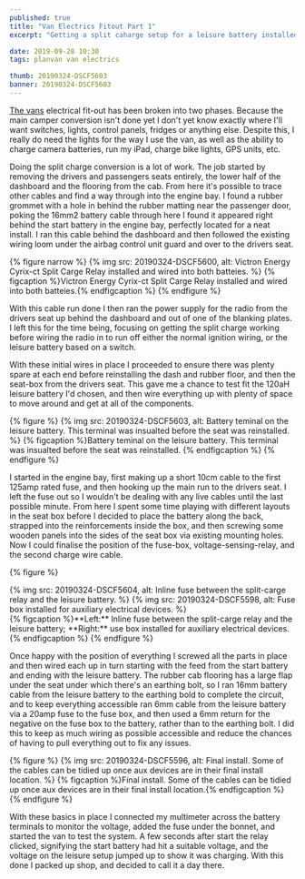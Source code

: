 ```yaml
---
published: true
title: "Van Electrics Fitout Part 1"
excerpt: "Getting a split caharge setup for a leisure battery installed under the drivers seat. "

date: 2019-09-28 10:30
tags: planvan van electrics

thumb: 20190324-DSCF5603
banner: 20190324-DSCF5603
---
```


[The vans](/tag/van) electrical fit-out has been broken into two phases. Because the main camper conversion isn't done yet I don't yet know exactly where I'll want switches, lights, control panels, fridges or anything else. Despite this, I really do need the lights for the way I use the van, as well as the ability to charge camera batteries, run my iPad, charge bike lights, GPS units, etc.

Doing the split charge conversion is a lot of work. The job started by removing the drivers and passengers seats entirely, the lower half of the dashboard and the flooring from the cab. From here it's possible to trace other cables and find a way through into the engine bay. I found a rubber grommet with a hole in behind the rubber matting near the passenger door, poking the 16mm2 battery cable through here I found it appeared right behind the start battery in the engine bay, perfectly located for a neat install. I ran this cable behind the dashboard and then followed the existing wiring loom under the airbag control unit guard and over to the drivers seat.

{% figure narrow %}
  {% img src: 20190324-DSCF5600, alt: Victron Energy Cyrix-ct Split Carge Relay installed and wired into both batteies. %}
  {% figcaption %}Victron Energy Cyrix-ct Split Carge Relay installed and wired into both batteies.{% endfigcaption %}
{% endfigure %}

With this cable run done I then ran the power supply for the radio from the drivers seat up behind the dashboard and out of one of the blanking plates. I left this for the time being, focusing on getting the split charge working before wiring the radio in to run off either the normal ignition wiring, or the leisure battery based on a switch.

With these initial wires in place I proceeded to ensure there was plenty spare at each end before reinstalling the dash and rubber floor, and then the seat-box from the drivers seat. This gave me a chance to test fit the 120aH leisure battery I'd chosen, and then wire everything up with plenty of space to move around and get at all of the components.

{% figure %}
  {% img src: 20190324-DSCF5603, alt: Battery teminal on the leisure battery. This terminal was insualted before the seat was reinstalled.  %}
  {% figcaption %}Battery teminal on the leisure battery. This terminal was insualted before the seat was reinstalled. {% endfigcaption %}
{% endfigure %}

I started in the engine bay, first making up a short 10cm cable to the first 125amp rated fuse, and then hooking up the main run to the drivers seat. I left the fuse out so I wouldn't be dealing with any live cables until the last possible minute. From here I spent some time playing with different layouts in the seat box before I decided to place the battery along the back, strapped into the reinforcements inside the box, and then screwing some wooden panels into the sides of the seat box via existing mounting holes. Now I could finalise the position of the fuse-box, voltage-sensing-relay, and the second charge wire cable.

{% figure %}
  <div class="row pair">
    {% img src: 20190324-DSCF5604, alt: Inline fuse between the split-carge relay and the leisure battery. %}
    {% img src: 20190324-DSCF5598, alt: Fuse box installed for auxiliary electrical devices. %}
  </div>
  {% figcaption %}**Left:** Inline fuse between the split-carge relay and the leisure battery; **Right:** use box installed for auxiliary electrical devices.{% endfigcaption %}
{% endfigure %}

Once happy with the position of everything I screwed all the parts in place and then wired each up in turn starting with the feed from the start battery and ending with the leisure battery. The rubber cab flooring has a large flap under the seat under which there's an earthing bolt, so I ran 16mm battery cable from the leisure battery to the earthing bold to complete the circuit, and to keep everything accessible ran 6mm cable from the leisure battery via a 20amp fuse to the fuse box, and then used a 6mm return for the negative on the fuse box to the battery, rather than to the earthing bolt. I did this to keep as much wiring as possible accessible and reduce the chances of having to pull everything out to fix any issues.

{% figure %}
  {% img src: 20190324-DSCF5596, alt: Final install. Some of the cables can be tidied up once aux devices are in their final install location. %}
  {% figcaption %}Final install. Some of the cables can be tidied up once aux devices are in their final install location.{% endfigcaption %}
{% endfigure %}

With these basics in place I connected my multimeter across the battery terminals to monitor the voltage, added the fuse under the bonnet, and started the van to test the system. A few seconds after start the relay clicked, signifying the start battery had hit a suitable voltage, and the voltage on the leisure setup jumped up to show it was charging. With this done I packed up shop, and decided to call it a day there.
